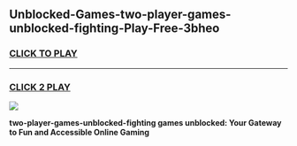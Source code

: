 
## Unblocked-Games-two-player-games-unblocked-fighting-Play-Free-3bheo
<h3>
<a href="https://premium76.site?title=two-player-games-unblocked-fighting&ref=09A">CLICK TO PLAY</a></h3>
<hr>

<h3>
<a href="https://premium76.site?title=two-player-games-unblocked-fighting&ref=09A">CLICK 2 PLAY</a>
  
</h3>

<a href="https://premium76.site?title=two-player-games-unblocked-fighting&ref=09A"><img src="https://clearcache.store/games.png"></a>


**two-player-games-unblocked-fighting games unblocked: Your Gateway to Fun and Accessible Online Gaming**
